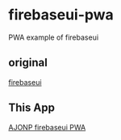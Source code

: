 # firebaseui-pwa

PWA example of firebaseui

## original

[firebaseui](https://github.com/firebase/firebaseui-web/tree/master/demo)

## This App
[AJONP firebaseui PWA](https://ajonp-firebaseui-pwa.firebaseapp.com/)